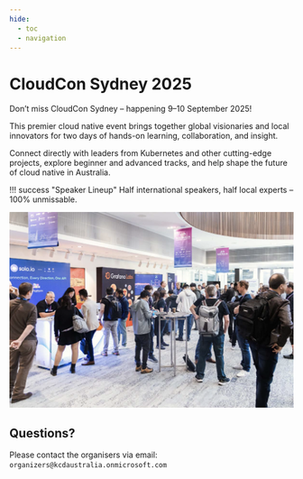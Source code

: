 ```yaml
---
hide:
  - toc
  - navigation
---
```


# CloudCon Sydney 2025

Don’t miss CloudCon Sydney – happening 9–10 September 2025!

This premier cloud native event brings together global visionaries and local innovators for two days of hands-on learning, collaboration, and insight.

Connect directly with leaders from Kubernetes and other cutting-edge projects, explore beginner and advanced tracks, and help shape the future of cloud native in Australia.

!!! success "Speaker Lineup"
    Half international speakers, half local experts – 100% unmissable.

![KCD 2024](images/lobby.png)

## Questions?

Please contact the organisers via email: `organizers@kcdaustralia.onmicrosoft.com`